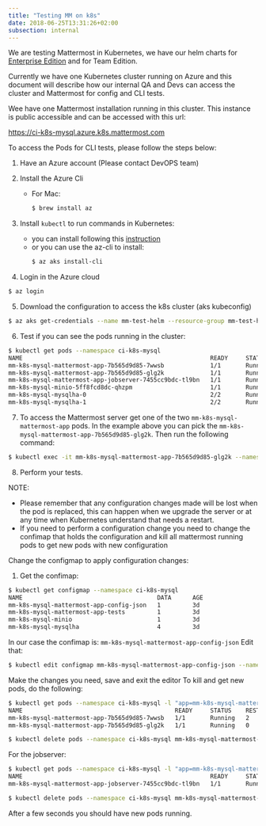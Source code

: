 ```yaml
---
title: "Testing MM on k8s"
date: 2018-06-25T13:31:26+02:00
subsection: internal
---
```


We are testing Mattermost in Kubernetes, we have our helm charts for [Enterprise Edition](https://github.com/mattermost/mattermost-kubernetes/) and for Team Edition.

Currently we have one Kubernetes cluster running on Azure and this document will describe how our internal QA and Devs can access the cluster and Mattermost for config and CLI tests.

Wee have one Mattermost installation running in this cluster. This instance is public accessible and can be accessed with this url:

https://ci-k8s-mysql.azure.k8s.mattermost.com

To access the Pods for CLI tests, please follow the steps below:

1. Have an Azure account (Please contact DevOPS team)
2. Install the Azure Cli
    * For Mac:
        ```Bash
        $ brew install az
        ```

3. Install `kubectl` to run commands in Kubernetes:
    * you can install following this [instruction](https://kubernetes.io/docs/tasks/tools/install-kubectl/)
    * or you can use the az-cli to install:
        ```Bash
        $ az aks install-cli
        ```

4. Login in the Azure cloud
```Bash
$ az login
```

5. Download the configuration to access the k8s cluster (aks kubeconfig)
```Bash
$ az aks get-credentials --name mm-test-helm --resource-group mm-test-helm-k8s
```

6. Test if you can see the pods running in the cluster:
```Bash
$ kubectl get pods --namespace ci-k8s-mysql
NAME                                                     READY     STATUS    RESTARTS   AGE
mm-k8s-mysql-mattermost-app-7b565d9d85-7wwsb             1/1       Running   2          3d
mm-k8s-mysql-mattermost-app-7b565d9d85-glg2k             1/1       Running   0          3d
mm-k8s-mysql-mattermost-app-jobserver-7455cc9bdc-tl9bn   1/1       Running   0          3d
mm-k8s-mysql-minio-5ff8fcd8dc-qhzpm                      1/1       Running   0          3d
mm-k8s-mysql-mysqlha-0                                   2/2       Running   0          3d
mm-k8s-mysql-mysqlha-1                                   2/2       Running   0          3d
```

7. To access the Mattermost server get one of the two `mm-k8s-mysql-mattermost-app` pods. In the example above you can pick the `mm-k8s-mysql-mattermost-app-7b565d9d85-glg2k`. Then run the following command:
```Bash
$ kubectl exec -it mm-k8s-mysql-mattermost-app-7b565d9d85-glg2k --namespace ci-k8s-mysql -- /bin/bash
```

8. Perform your tests.

NOTE:
* Please remember that any configuration changes made will be lost when the pod is replaced, this can happen when we upgrade the server or at any time when Kubernetes understand that needs a restart.
* If you need to perform a configuration change you need to change the confimap that holds the configuration and kill all mattermost running pods to get new pods with new configuration

Change the configmap to apply configuration changes:

1. Get the confimap:
```Bash
$ kubectl get configmap --namespace ci-k8s-mysql
NAME                                      DATA      AGE
mm-k8s-mysql-mattermost-app-config-json   1         3d
mm-k8s-mysql-mattermost-app-tests         1         3d
mm-k8s-mysql-minio                        1         3d
mm-k8s-mysql-mysqlha                      4         3d
```

In our case the confimap is: `mm-k8s-mysql-mattermost-app-config-json`
Edit that:
```Bash
$ kubectl edit configmap mm-k8s-mysql-mattermost-app-config-json --namespace ci-k8s-mysql
```

Make the changes you need, save and exit the editor
To kill and get new pods, do the following:

```Bash
$ kubectl get pods --namespace ci-k8s-mysql -l "app=mm-k8s-mysql-mattermost-app"
NAME                                           READY     STATUS    RESTARTS   AGE
mm-k8s-mysql-mattermost-app-7b565d9d85-7wwsb   1/1       Running   2          3d
mm-k8s-mysql-mattermost-app-7b565d9d85-glg2k   1/1       Running   0          3d

$ kubectl delete pods --namespace ci-k8s-mysql mm-k8s-mysql-mattermost-app-7b565d9d85-7wwsb mm-k8s-mysql-mattermost-app-7b565d9d85-glg2k
```

For the jobserver:
```Bash
$ kubectl get pods --namespace ci-k8s-mysql -l "app=mm-k8s-mysql-mattermost-app-jobserver"
NAME                                                     READY     STATUS    RESTARTS   AGE
mm-k8s-mysql-mattermost-app-jobserver-7455cc9bdc-tl9bn   1/1       Running   0          3d

$ kubectl delete pods --namespace ci-k8s-mysql mm-k8s-mysql-mattermost-app-jobserver-7455cc9bdc-tl9bn
```

After a few seconds you should have new pods running.